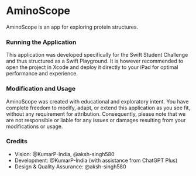 # AminoScope
AminoScope is an app for exploring protein structures.

### Running the Application
This application was developed specifically for the Swift Student Challenge and thus structured as a Swift Playground. It is however recommended to open the project in Xcode and deploy it directly to your iPad for optimal performance and experience.

### Modification and Usage
AminoScope was created with educational and exploratory intent. You have complete freedom to modify, adapt, or extend this application as you see fit, without any requirement for attribution. Consequently, please note that we are not responsible or liable for any issues or damages resulting from your modifications or usage.

### Credits
- Vision: @KumarP-India, @aksh-singh580
- Development: @KumarP-India (with assistance from ChatGPT Plus)
- Design & Quality Assurance: @aksh-singh580
